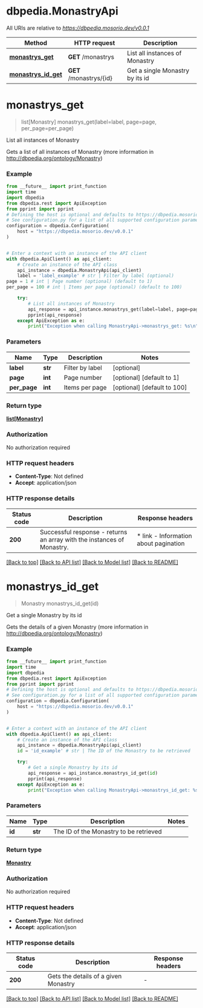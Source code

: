 # dbpedia.MonastryApi

All URIs are relative to *https://dbpedia.mosorio.dev/v0.0.1*

Method | HTTP request | Description
------------- | ------------- | -------------
[**monastrys_get**](MonastryApi.md#monastrys_get) | **GET** /monastrys | List all instances of Monastry
[**monastrys_id_get**](MonastryApi.md#monastrys_id_get) | **GET** /monastrys/{id} | Get a single Monastry by its id


# **monastrys_get**
> list[Monastry] monastrys_get(label=label, page=page, per_page=per_page)

List all instances of Monastry

Gets a list of all instances of Monastry (more information in http://dbpedia.org/ontology/Monastry)

### Example

```python
from __future__ import print_function
import time
import dbpedia
from dbpedia.rest import ApiException
from pprint import pprint
# Defining the host is optional and defaults to https://dbpedia.mosorio.dev/v0.0.1
# See configuration.py for a list of all supported configuration parameters.
configuration = dbpedia.Configuration(
    host = "https://dbpedia.mosorio.dev/v0.0.1"
)


# Enter a context with an instance of the API client
with dbpedia.ApiClient() as api_client:
    # Create an instance of the API class
    api_instance = dbpedia.MonastryApi(api_client)
    label = 'label_example' # str | Filter by label (optional)
page = 1 # int | Page number (optional) (default to 1)
per_page = 100 # int | Items per page (optional) (default to 100)

    try:
        # List all instances of Monastry
        api_response = api_instance.monastrys_get(label=label, page=page, per_page=per_page)
        pprint(api_response)
    except ApiException as e:
        print("Exception when calling MonastryApi->monastrys_get: %s\n" % e)
```

### Parameters

Name | Type | Description  | Notes
------------- | ------------- | ------------- | -------------
 **label** | **str**| Filter by label | [optional] 
 **page** | **int**| Page number | [optional] [default to 1]
 **per_page** | **int**| Items per page | [optional] [default to 100]

### Return type

[**list[Monastry]**](Monastry.md)

### Authorization

No authorization required

### HTTP request headers

 - **Content-Type**: Not defined
 - **Accept**: application/json

### HTTP response details
| Status code | Description | Response headers |
|-------------|-------------|------------------|
**200** | Successful response - returns an array with the instances of Monastry. |  * link - Information about pagination <br>  |

[[Back to top]](#) [[Back to API list]](../README.md#documentation-for-api-endpoints) [[Back to Model list]](../README.md#documentation-for-models) [[Back to README]](../README.md)

# **monastrys_id_get**
> Monastry monastrys_id_get(id)

Get a single Monastry by its id

Gets the details of a given Monastry (more information in http://dbpedia.org/ontology/Monastry)

### Example

```python
from __future__ import print_function
import time
import dbpedia
from dbpedia.rest import ApiException
from pprint import pprint
# Defining the host is optional and defaults to https://dbpedia.mosorio.dev/v0.0.1
# See configuration.py for a list of all supported configuration parameters.
configuration = dbpedia.Configuration(
    host = "https://dbpedia.mosorio.dev/v0.0.1"
)


# Enter a context with an instance of the API client
with dbpedia.ApiClient() as api_client:
    # Create an instance of the API class
    api_instance = dbpedia.MonastryApi(api_client)
    id = 'id_example' # str | The ID of the Monastry to be retrieved

    try:
        # Get a single Monastry by its id
        api_response = api_instance.monastrys_id_get(id)
        pprint(api_response)
    except ApiException as e:
        print("Exception when calling MonastryApi->monastrys_id_get: %s\n" % e)
```

### Parameters

Name | Type | Description  | Notes
------------- | ------------- | ------------- | -------------
 **id** | **str**| The ID of the Monastry to be retrieved | 

### Return type

[**Monastry**](Monastry.md)

### Authorization

No authorization required

### HTTP request headers

 - **Content-Type**: Not defined
 - **Accept**: application/json

### HTTP response details
| Status code | Description | Response headers |
|-------------|-------------|------------------|
**200** | Gets the details of a given Monastry |  -  |

[[Back to top]](#) [[Back to API list]](../README.md#documentation-for-api-endpoints) [[Back to Model list]](../README.md#documentation-for-models) [[Back to README]](../README.md)

